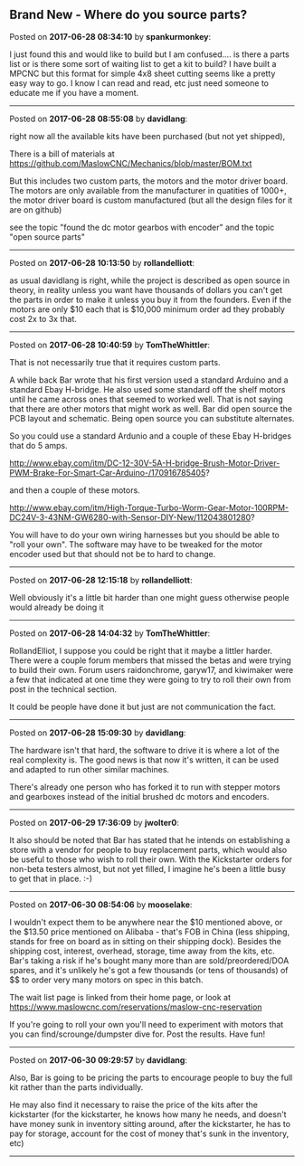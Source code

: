 ## Brand New - Where do you source parts?
Posted on **2017-06-28 08:34:10** by **spankurmonkey**:

I just found this and would like to build but I am confused.... is there a parts list or is there some sort of waiting list to get a kit to build?   I have built a MPCNC but this format for simple 4x8 sheet cutting seems like a pretty easy way to go.   I know I can read and read, etc just need someone to educate me if you have a moment.

---

Posted on **2017-06-28 08:55:08** by **davidlang**:

right now all the available kits have been purchased (but not yet shipped),



There is a bill of materials at https://github.com/MaslowCNC/Mechanics/blob/master/BOM.txt



But this includes two custom parts, the motors and the motor driver board. The motors are only available from the manufacturer in quatities of 1000+, the motor driver board is custom manufactured (but all the design files for it are on github)



see the topic "found the dc motor gearbos with encoder" and the topic "open source parts"

---

Posted on **2017-06-28 10:13:50** by **rollandelliott**:

as usual davidlang is right, while the project is described as open source in theory, in reality unless you want have thousands of dollars you can't get the parts in order to make it unless you buy it from the founders.  Even if the motors are only $10 each that is $10,000 minimum order ad they probably cost 2x to 3x that.

---

Posted on **2017-06-28 10:40:59** by **TomTheWhittler**:

That is not necessarily true that it requires custom parts.

A while back Bar wrote that his first version used a standard Arduino and a standard Ebay H-bridge. He also used some standard off the shelf  motors until he came across ones that seemed to worked well. That is not saying that there are other motors that might work as well. Bar did open source the PCB layout and schematic. Being open source you can substitute alternates.



So you could use a standard Ardunio and a couple of these Ebay H-bridges that do 5 amps.

http://www.ebay.com/itm/DC-12-30V-5A-H-bridge-Brush-Motor-Driver-PWM-Brake-For-Smart-Car-Arduino-/170916785405?

and then a couple of these motors.

http://www.ebay.com/itm/High-Torque-Turbo-Worm-Gear-Motor-100RPM-DC24V-3-43NM-GW6280-with-Sensor-DIY-New/112043801280?

You will have to do your own wiring harnesses but you should be able to "roll your own". The software may have to be tweaked for the motor encoder used but that should not be to hard to change.

---

Posted on **2017-06-28 12:15:18** by **rollandelliott**:

Well obviously it's a little bit harder than one might guess otherwise people would already be doing it

---

Posted on **2017-06-28 14:04:32** by **TomTheWhittler**:

RollandElliot, I suppose you could be right that it maybe a littler harder.  There were a couple forum members that missed the betas and were trying to build their own. Forum users raidonchrome, garyw17, and kiwimaker were a few that indicated at one time they were going to try to roll their own from post in the technical section.

It could be people have done it but just are not communication the fact.

---

Posted on **2017-06-28 15:09:30** by **davidlang**:

The hardware isn't that hard, the software to drive it is where a lot of the real complexity is. The good news is that now it's written, it can be used and adapted to run other similar machines.



There's already one person who has forked it to run with stepper motors and gearboxes instead of the initial brushed dc motors and encoders.

---

Posted on **2017-06-29 17:36:09** by **jwolter0**:

It also should be noted that Bar has stated that he intends on establishing a store with a vendor for people to buy replacement parts, which would also be useful to those who wish to roll their own.  With the Kickstarter orders for non-beta testers almost, but not yet filled, I imagine he's been a little busy to get that in place. :-)

---

Posted on **2017-06-30 08:54:06** by **mooselake**:

I wouldn't expect them to be anywhere near the $10 mentioned above, or the $13.50 price mentioned on Alibaba - that's FOB in China (less shipping, stands for free on board as in sitting on their shipping dock).  Besides the shipping cost, interest, overhead, storage, time away from the kits, etc.  Bar's taking a risk if he's bought many more than are sold/preordered/DOA spares, and it's unlikely he's got a few thousands (or tens of thousands) of $$ to order very many motors on spec in this batch.



The wait list page is linked from their home page, or look at https://www.maslowcnc.com/reservations/maslow-cnc-reservation



If  you're going to roll your own you'll need to experiment with motors that you can find/scrounge/dumpster dive for.   Post the results.  Have fun!

---

Posted on **2017-06-30 09:29:57** by **davidlang**:

Also, Bar is going to be pricing the parts to encourage people to buy the full kit rather than the parts individually.



He may also find it necessary to raise the price of the kits after the kickstarter (for the kickstarter, he knows how many he needs, and doesn't have money sunk in inventory sitting around, after  the kickstarter, he has to pay for storage, account for the cost of money that's sunk in the inventory, etc)

---

